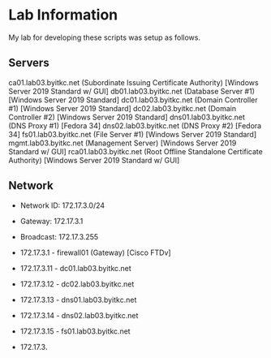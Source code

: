 # Lab Information

My lab for developing these scripts was setup as follows.

## Servers
ca01.lab03.byitkc.net (Subordinate Issuing Certificate Authority) [Windows Server 2019 Standard w/ GUI]
db01.lab03.byitkc.net (Database Server #1) [Windows Server 2019 Standard]
dc01.lab03.byitkc.net (Domain Controller #1) [Windows Server 2019 Standard]
dc02.lab03.byitkc.net (Domain Controller #2) [Windows Server 2019 Standard]
dns01.lab03.byitkc.net (DNS Proxy #1) [Fedora 34]
dns02.lab03.byitkc.net (DNS Proxy #2) [Fedora 34]
fs01.lab03.byitkc.net (File Server #1) [Windows Server 2019 Standard]
mgmt.lab03.byitkc.net (Management Server) [Windows Server 2019 Standard w/ GUI]
rca01.lab03.byitkc.net (Root Offline Standalone Certificate Authority) [Windows Server 2019 Standard w/ GUI]

## Network

- Network ID: 172.17.3.0/24
- Gateway: 172.17.3.1
- Broadcast: 172.17.3.255

- 172.17.3.1 - firewall01 (Gateway) [Cisco FTDv]
- 172.17.3.11 - dc01.lab03.byitkc.net
- 172.17.3.12 - dc02.lab03.byitkc.net
- 172.17.3.13 - dns01.lab03.byitkc.net
- 172.17.3.14 - dns02.lab03.byitkc.net
- 172.17.3.15 - fs01.lab03.byitkc.net
- 172.17.3.
